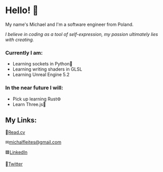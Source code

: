 #  Hello! 💬
My name's Michael and I'm a software engineer from Poland.

*I believe in coding as a tool of self-expression, my passion ultimately lies with creating.*
### Currently I am:
* Learning sockets in Python🔌
* Learning writing shaders in GLSL
* Learning Unreal Engine 5.2

### In the near future I will:
* Pick up learning Rust⚙
* Learn Three.js🔻

## My Links:
📄[Read.cv](https://read.cv/flashandromeda)

✉[michalfleites@gmail.com](mailto:michalfleites@gmail.com)

🟦[LinkedIn](https://www.linkedin.com/in/michalfleites/)

🦆[Twitter](https://twitter.com/FlashAndromeda)
